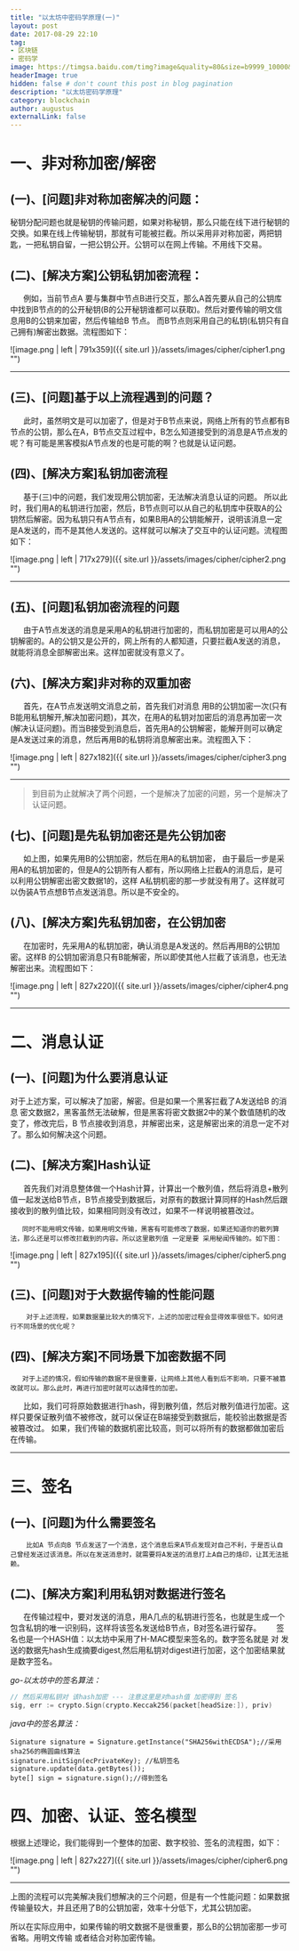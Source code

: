 ```yaml
---
title: "以太坊中密码学原理(一)"
layout: post
date: 2017-08-29 22:10
tag: 
- 区块链 
- 密码学
image: https://timgsa.baidu.com/timg?image&quality=80&size=b9999_10000&sec=1542007308076&di=771efc26f5d3cc8f12d1428db422595c&imgtype=0&src=http%3A%2F%2Fp0.ifengimg.com%2Fpmop%2F2018%2F0613%2F08825D9DB34DC95D47158B7FD132F3103B0EA908_size61_w580_h330.jpeg
headerImage: true
hidden: false # don't count this post in blog pagination
description: "以太坊密码学原理"
category: blockchain
author: augustus
externalLink: false
---
```


# 一、非对称加密/解密


## (一)、[问题]非对称加密解决的问题：

秘钥分配问题也就是秘钥的传输问题，如果对称秘钥，那么只能在线下进行秘钥的交换。如果在线上传输秘钥，那就有可能被拦截。所以采用非对称加密，两把钥匙，一把私钥自留，一把公钥公开。公钥可以在网上传输。不用线下交易。



## (二)、[解决方案]公钥私钥加密流程：

       例如，当前节点A 要与集群中节点B进行交互，那么A首先要从自己的公钥库中找到B节点的的公开秘钥(B的公开秘钥谁都可以获取)。然后对要传输的明文信息用B的公钥来加密，然后传输给B 节点。 而B节点则采用自己的私钥(私钥只有自己拥有)解密出数据。流程图如下：



![image.png | left | 791x359]({{ site.url }}/assets/images/cipher/cipher1.png "")


---

## (三)、[问题]基于以上流程遇到的问题？

       此时，虽然明文是可以加密了，但是对于B节点来说，网络上所有的节点都有B节点的公钥，那么在A，B节点交互过程中，B怎么知道接受到的消息是A节点发的呢？有可能是黑客模拟A节点发的也是可能的啊？也就是认证问题。

## (四)、[解决方案]私钥加密流程

       基于(三)中的问题，我们发现用公钥加密，无法解决消息认证的问题。
所以此时，我们用A的私钥进行加密，然后，B节点则可以从自己的私钥库中获取A的公钥然后解密。因为私钥只有A节点有，如果B用A的公钥能解开，说明该消息一定是A发送的，而不是其他人发送的。这样就可以解决了交互中的认证问题。流程图如下：



![image.png | left | 717x279]({{ site.url }}/assets/images/cipher/cipher2.png "")


---



## (五)、[问题]私钥加密流程的问题

       由于A节点发送的消息是采用A的私钥进行加密的，而私钥加密是可以用A的公钥解密的。A的公钥又是公开的，网上所有的人都知道，只要拦截A发送的消息，就能将消息全部解密出来。这样加密就没有意义了。

## (六)、[解决方案]非对称的双重加密

       首先，在A节点发送明文消息之前，首先我们对消息 用B的公钥加密一次(只有B能用私钥解开,解决加密问题)，其次，在用A的私钥对加密后的消息再加密一次(解决认证问题)。而当B接受到消息后，首先用A的公钥解密，能解开则可以确定是A发送过来的消息，然后再用B的私钥将消息解密出来。流程图入下：



![image.png | left | 827x182]({{ site.url }}/assets/images/cipher/cipher3.png "")


---


> 到目前为止就解决了两个问题，一个是解决了加密的问题，另一个是解决了认证问题。

## (七)、[问题]是先私钥加密还是先公钥加密

       如上图，如果先用B的公钥加密，然后在用A的私钥加密， 由于最后一步是采用A的私钥加密的，但是A的公钥所有人都有，所以网络上拦截A的消息后，是可以利用公钥解密出密文数据1的，这样 A私钥机密的那一步就没有用了。这样就可以伪装A节点想B节点发送消息。所以是不安全的。

## (八)、[解决方案]先私钥加密，在公钥加密

       在加密时，先采用A的私钥加密，确认消息是A发送的。然后再用B的公钥加密。这样B 的公钥加密消息只有B能解密，所以即使其他人拦截了该消息，也无法解密出来。流程图如下：



![image.png | left | 827x220]({{ site.url }}/assets/images/cipher/cipher4.png "")



---

# 二、消息认证

## (一)、[问题]为什么要消息认证

对于上述方案，可以解决了加密，解密。但是如果一个黑客拦截了A发送给B 的消息 密文数据2，黑客虽然无法破解，但是黑客将密文数据2中的某个数值随机的改变了，修改完后，B 节点接收到消息，并解密出来，这是解密出来的消息一定不对了。那么如何解决这个问题。

## (二)、[解决方案]Hash认证

       首先我们对消息整体做一个Hash计算，计算出一个散列值，然后将消息+散列值一起发送给B节点，B节点接受到数据后，对原有的数据计算同样的Hash然后跟接收到的散列值比较，如果相同则没有改过，如果不一样说明被篡改过。

       同时不能用明文传输，如果用明文传输，黑客有可能修改了数据，如果还知道你的散列算法，那么还是可以修改拦截到的内容。所以这里散列值 一定是要 采用秘闻传输的。如下图：



![image.png | left | 827x195]({{ site.url }}/assets/images/cipher/cipher5.png "")


## (三)、[问题]对于大数据传输的性能问题

        对于上述流程，如果数据量比较大的情况下，上述的加密过程会显得效率很低下。如何进行不同场景的优化呢？


## (四)、[解决方案]不同场景下加密数据不同

       对于上述的情况，假如传输的数据不是很重要，让网络上其他人看到后不影响，只要不被篡改就可以。那么此时，再进行加密时就可以选择性的加密。

       比如，我们可将原始数据进行hash，得到散列值，然后对散列值进行加密。这样只要保证散列值不被修改，就可以保证在B端接受到数据后，能校验出数据是否被篡改过。
       如果，我们传输的数据机密比较高，则可以将所有的数据都做加密后在传输。


---

# 三、签名

## (一)、[问题]为什么需要签名

        比如A 节点向B 节点发送了一个消息，这个消息后来A节点发现对自己不利，于是否认自己曾经发送过该消息。所以在发送消息时，就需要将A发送的消息打上A自己的烙印，让其无法抵赖。

## (二)、[解决方案]利用私钥对数据进行签名

       在传输过程中，要对发送的消息，用A几点的私钥进行签名，也就是生成一个包含私钥的唯一识别码，这样将该签名发送给B节点，B对签名进行留存。
       签名也是一个HASH值：以太坊中采用了H-MAC模型来签名的。数字签名就是 对 发送的数据先hash生成摘要digest,然后用私钥对digest进行加密，这个加密结果就是数字签名。

*go-以太坊中的签名算法：*

```go
// 然后采用私钥对 该hash加密 --- 注意这里是对hash值 加密得到 签名
sig, err := crypto.Sign(crypto.Keccak256(packet[headSize:]), priv)
```

*java中的签名算法：*
```http
Signature signature = Signature.getInstance("SHA256withECDSA");//采用sha256的椭圆曲线算法
signature.initSign(ecPrivateKey); //私钥签名
signature.update(data.getBytes());
byte[] sign = signature.sign();//得到签名
```


# 四、加密、认证、签名模型

根据上述理论，我们能得到一个整体的加密、数字校验、签名的流程图，如下：



![image.png | left | 827x227]({{ site.url }}/assets/images/cipher/cipher6.png "")


---

上图的流程可以完美解决我们想解决的三个问题，但是有一个性能问题：如果数据传输量较大，并且还用了B的公钥加密，效率十分低下，尤其公钥加密。

所以在实际应用中，如果传输的明文数据不是很重要，那么B的公钥加密那一步可省略。用明文传输 或者结合对称加密传输。

